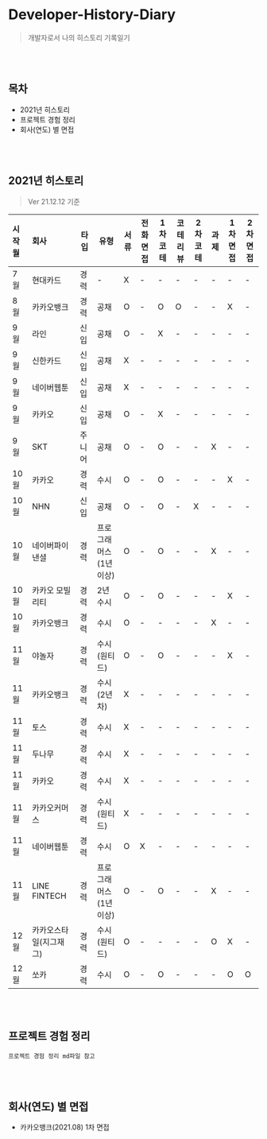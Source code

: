 # Developer-History-Diary

> 개발자로서 나의 히스토리 기록일기
<br/>
<br/>

## 목차

-   2021년 히스토리
-   프로젝트 경험 정리
-   회사(연도) 별 면접
<br/>
<br/>

## 2021년 히스토리

> Ver 21.12.12 기준

| 시작월 | 회사       | 타입 | 유형 | 서류 | 전화면접 | 1차코테 | 코테리뷰 | 2차코테 | 과제 | 1차면접 | 2차면접 |
| :----- | :--------- | ---- | ---- | ---- | -------- | ------- | -------- | ------- | ---- | ------- | ------- |
| 7월    | 현대카드   | 경력 | -    | X    | -        | -       | -        | -       | -    | -       | -       |
| 8월    | 카카오뱅크 | 경력 | 공채 | O    | -        | O       | O        | -       | -    | X       | -       |
| 9월    | 라인       | 신입 | 공채 | O    | -        | X       | -        | -       | -    | -       | -       |
| 9월    | 신한카드   | 신입 | 공채 | X    | -        | -       | -        | -       | -    | -       | -       |
| 9월    | 네이버웹툰 | 신입 | 공채 | X    | -        | -       | -        | -       | -    | -       | -       |
| 9월    | 카카오 | 신입 | 공채 | O    | -        | X       | -        | -       | -    | -       | -       |
| 9월    | SKT | 주니어 | 공채 | O    | -        | O       | -        | -       | X    | -       | -       |
| 10월    | 카카오 | 경력 | 수시 | O    | -        | O       | -        | -       | -    | X       | -       |
| 10월    | NHN | 신입 | 공채 | O    | -        | O       | -        | X       | -    | -       | -       |
| 10월    | 네이버파이낸셜 | 경력 | 프로그래머스(1년이상) | O    | -        | O       | -        | -       | X    | -       | -       |
| 10월    | 카카오 모빌리티 | 경력 | 2년수시 | O    | -        | O       | -        | -       | -    | X       | -       |
| 10월    | 카카오뱅크 | 경력 | 수시 | O    | -        | -       | -        | -       | X    | -       | -       |
| 11월    | 야놀자 | 경력 | 수시(원티드) | O    | -        | O       | -        | -       | -    | X       | -       |
| 11월    | 카카오뱅크 | 경력 | 수시(2년차) | X    | -        | -       | -        | -       | -    | -       | -       |
| 11월    | 토스 | 경력 | 수시 | X    | -        | -       | -        | -       | -    | -       | -       |
| 11월    | 두나무 | 경력 | 수시 | X    | -        | -       | -        | -       | -    | -       | -       |
| 11월    | 카카오 | 경력 | 수시 | X    | -        | -       | -        | -       | -    | -       | -       |
| 11월    | 카카오커머스 | 경력 | 수시(원티드) | X    | -        | -       | -        | -       | -    | -       | -       |
| 11월    | 네이버웹툰 | 경력 | 수시 | O    | X        | -       | -        | -       | -    | -       | -       |
| 11월    | LINE FINTECH | 경력 | 프로그래머스(1년이상) | O    | -        | O       | -        | -       | X    | -       | -       |
| 12월    | 카카오스타일(지그재그) | 경력 | 수시(원티드) | O    | -        | -       | -        | -       | O    | X       | -       |
| 12월    | 쏘카 | 경력 | 수시 | O    | -        | O       | -        | -       | -    | O       | O       |

<br/>
<br/>

## 프로젝트 경험 정리

    프로젝트 경험 정리 md파일 참고
<br/>
<br/>

## 회사(연도) 별 면접

-   카카오뱅크(2021.08) 1차 면접
